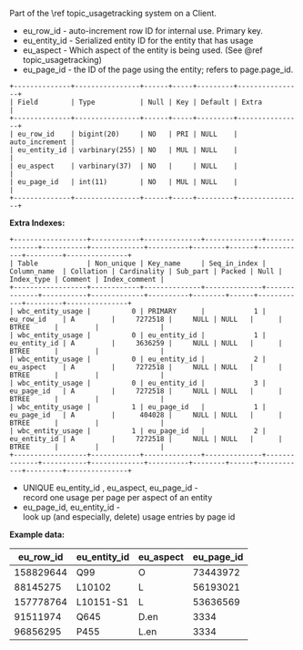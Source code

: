 Part of the \ref topic_usagetracking system on a Client.

 - eu_row_id - auto-increment row ID for internal use. Primary key.
 - eu_entity_id - Serialized entity ID for the entity that has usage
 - eu_aspect - Which aspect of the entity is being used. (See @ref topic_usagetracking)
 - eu_page_id - the ID of the page using the entity; refers to page.page_id.

```
+--------------+----------------+------+-----+---------+----------------+
| Field        | Type           | Null | Key | Default | Extra          |
+--------------+----------------+------+-----+---------+----------------+
| eu_row_id    | bigint(20)     | NO   | PRI | NULL    | auto_increment |
| eu_entity_id | varbinary(255) | NO   | MUL | NULL    |                |
| eu_aspect    | varbinary(37)  | NO   |     | NULL    |                |
| eu_page_id   | int(11)        | NO   | MUL | NULL    |                |
+--------------+----------------+------+-----+---------+----------------+
```

**Extra Indexes:**

```
+------------------+------------+--------------+--------------+--------------+-----------+-------------+----------+--------+------+------------+---------+---------------+
| Table            | Non_unique | Key_name     | Seq_in_index | Column_name  | Collation | Cardinality | Sub_part | Packed | Null | Index_type | Comment | Index_comment |
+------------------+------------+--------------+--------------+--------------+-----------+-------------+----------+--------+------+------------+---------+---------------+
| wbc_entity_usage |          0 | PRIMARY      |            1 | eu_row_id    | A         |     7272518 |     NULL | NULL   |      | BTREE      |         |               |
| wbc_entity_usage |          0 | eu_entity_id |            1 | eu_entity_id | A         |     3636259 |     NULL | NULL   |      | BTREE      |         |               |
| wbc_entity_usage |          0 | eu_entity_id |            2 | eu_aspect    | A         |     7272518 |     NULL | NULL   |      | BTREE      |         |               |
| wbc_entity_usage |          0 | eu_entity_id |            3 | eu_page_id   | A         |     7272518 |     NULL | NULL   |      | BTREE      |         |               |
| wbc_entity_usage |          1 | eu_page_id   |            1 | eu_page_id   | A         |      404028 |     NULL | NULL   |      | BTREE      |         |               |
| wbc_entity_usage |          1 | eu_page_id   |            2 | eu_entity_id | A         |     7272518 |     NULL | NULL   |      | BTREE      |         |               |
+------------------+------------+--------------+--------------+--------------+-----------+-------------+----------+--------+------+------------+---------+---------------+
```

 - UNIQUE eu_entity_id , eu_aspect, eu_page_id - record one usage per page per aspect of an entity
 - eu_page_id, eu_entity_id - look up (and especially, delete) usage entries by page id

**Example data:**

| eu_row_id | eu_entity_id | eu_aspect | eu_page_id |
|-----------|--------------|-----------|------------|
| 158829644 | Q99          | O         |   73443972 |
|  88145275 | L10102       | L         |   56193021 |
| 157778764 | L10151-S1    | L         |   53636569 |
|  91511974 | Q645         | D.en      |   3334     |
|  96856295 | P455         | L.en      |   3334     |
